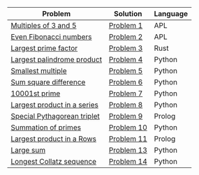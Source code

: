 
| Problem                                                           | Solution            | Language |
|-------------------------------------------------------------------|---------------------|----------|
| [Multiples of 3 and 5](https://projecteuler.net/problem=1)        | [Problem 1](1.apl)  | APL      |
| [Even Fibonacci numbers](https://projecteuler.net/problem=2)      | [Problem 2](2.apl)  | APL      |
| [Largest prime factor](https://projecteuler.net/problem=3)        | [Problem 3](3.rs)   | Rust     |
| [Largest palindrome product](https://projecteuler.net/problem=4)  | [Problem 4](4.py)   | Python   |
| [Smallest multiple](https://projecteuler.net/problem=5)           | [Problem 5](5.py)   | Python   |
| [Sum square difference](https://projecteuler.net/problem=6)       | [Problem 6](6.py)   | Python   |
| [10001st prime](https://projecteuler.net/problem=7)               | [Problem 7](7.py)   | Python   |
| [Largest product in a series](https://projecteuler.net/problem=8) | [Problem 8](8.py)   | Python   |
| [Special Pythagorean triplet](https://projecteuler.net/problem=9) | [Problem 9](9.pl)   | Prolog   |
| [Summation of primes](https://projecteuler.net/problem=10)        | [Problem 10](10.py) | Python   |
| [Largest product in a Rows](https://projecteuler.net/problem=11)  | [Problem 11](11.pl) | Prolog   |
| [Large sum](https://projecteuler.net/problem=13)                  | [Problem 13](13.py) | Python   |
| [Longest Collatz sequence](https://projecteuler.net/problem=14)   | [Problem 14](14.py) | Python   |

